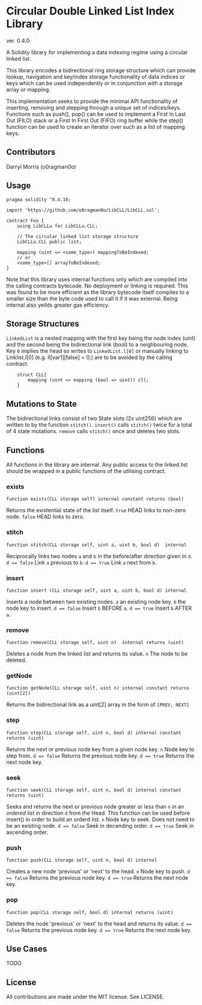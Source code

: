# Circular Double Linked List Index Library
ver. 0.4.0

A Solidity library for implementing a data indexing regime using a circular linked list.

This library encodes a bidirectional ring storage structure which can provide lookup, navigation and key/index storage functionality of data indices or keys which can be used independently or in conjunction with a storage array or mapping.

This implementation seeks to provide the minimal API functionality of inserting, removing and stepping through a unique set of indices/keys. Functions such as push(), pop() can be used to implement a First In Last Out (FILO) stack or a First In First Out (FIFO) ring buffer while the step() function can be used to create an iterator over such as a list of mapping keys.

## Contributors
Darryl Morris (o0ragman0o)

## Usage
```
pragma solidity ^0.4.10;

import 'https://github.com/o0ragman0o/LibCLL/LibCLL.sol';

contract Foo {
    using LibCLLu for LibCLLu.CLL;

    // The circular linked list storage structure
    LibCLLu.CLL public list;

    mapping (uint => <some_type>) mappingToBeIndexed;
    // or
    <some_type>[] arrayToBeIndexed;
}
```

Note that this library uses internal functions only which are compiled into the calling contracts bytecode. No deployment or linking is required. This was found to be more efficient as the library bytecode itself compiles to a smaller size than the byte code used to call it if it was external. Being internal also yeilds greater gas efficiency.

## Storage Structures

`LinkedList` is a nested mapping with the first key being the node index (uint) and the second being the bidirectional link (bool) to a neighbouring node. Key `0` implies the head so writes to `LinkedList.l[0]` or manually linking to Linklist.l[0] (e.g. ll[var1][false] = 0;) are to be avoided by the calling contract. 

```
    struct CLL{
        mapping (uint => mapping (bool => uint)) cll;
    }
```

## Mutations to State
The bidirectional links consist of two State slots (2x uint256) which are written to by the function `stitch()`.
`insert()` calls `stitch()` twice for a total of 4 state mutations.
`remove` calls `stitch()` once and deletes two slots.

## Functions
All functions in the library are internal. Any public access to the linked list should be wrapped in a public functions of the utilising contract.

### exists
```
function exists(CLL storage self) internal constant returns (bool)
```
Returns the existential state of the list itself.
`true` HEAD links to non-zero node.
`false` HEAD links to zero.

### stitch
```
function stitch(CLL storage self, uint a, uint b, bool d)  internal
```
Reciprocally links two nodes `a` and `b` in the before/after direction given in `d`.
`d == false` Link `a` previous to `b`.
`d == true` Link `a` next from `b`.

### insert
```
function insert (CLL storage self, uint a, uint b, bool d) internal
```
Inserts a node between two existing nodes.
`a` an existing node key.
`b` the node key to insert.
`d == false`  Insert `b` BEFORE `a`. 
`d == true`   Insert `b` AFTER `a`.

### remove
```
function remove(CLL storage self, uint n)  internal returns (uint)
```
Deletes a node from the linked list and returns its value.
`n` The node to be deleted.

### getNode
```
function getNode(CLL storage self, uint n) internal constant returns (uint[2])
```
Returns the bidirectional link as a uint[2] array in the form of `[PREV, NEXT]`

### step
```
function step(CLL storage self, uint n, bool d) internal constant returns (uint)
```
Returns the next or previous node key from a given node key.
`n` Node key to step from.
`d == false` Returns the previous node key.
`d == true` Returns the next node key.

### seek
```
function seek(CLL storage self, uint n, bool d) internal constant returns (uint)
```
Seeks and returns the next or previous node greater or less than `n` in an *ordered list* in direction `d` from the Head.
This function can be used before insert() in order to build an orderd list.
`n` Node key to seek. Does not need to be an existing node.
`d == false` Seek in decending order.
`d == true` Seek in ascending order.

### push
```
function push(CLL storage self, uint n, bool d) internal
```
Creates a new node 'previous' or 'next' to the head.
`n` Node key to push.
`d == false` Returns the previous node key.
`d == true` Returns the next node key.

### pop
```
function pop(CLL storage self, bool d) internal returns (uint)
```
Deletes the node 'previous' or 'next' to the head and returns its value.
`d == false` Returns the previous node key.
`d == true` Returns the next node key.

## Use Cases

TODO

## License
All contributions are made under the MIT license. See LICENSE.